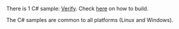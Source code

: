 There is 1 C# sample: [Verify](verify). Check [here](verify/README.md) on how to build.

The C# samples are common to all platforms (Linux and Windows).
